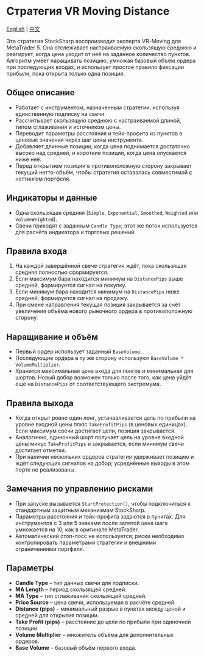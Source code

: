 # Стратегия VR Moving Distance
[English](README.md) | [中文](README_cn.md)

Эта стратегия StockSharp воспроизводит эксперта VR-Moving для MetaTrader 5. Она отслеживает настраиваемую скользящую среднюю и реагирует, когда цена уходит от неё на заданное количество пунктов. Алгоритм умеет наращивать позицию, умножая базовый объём ордера при последующих входах, и использует простое правило фиксации прибыли, пока открыта только одна позиция.

## Общее описание
- Работает с инструментом, назначенным стратегии, используя единственную подписку на свечи.
- Рассчитывает скользящую среднюю с настраиваемой длиной, типом сглаживания и источником цены.
- Переводит параметры расстояния и тейк-профита из пунктов в ценовые значения через шаг цены инструмента.
- Добавляет длинные позиции, когда цена поднимается достаточно высоко над средней, и короткие позиции, когда цена опускается ниже неё.
- Перед открытием позиции в противоположную сторону закрывает текущий нетто-объём, чтобы стратегия оставалась совместимой с неттингом портфеля.

## Индикаторы и данные
- Одна скользящая средняя (`Simple`, `Exponential`, `Smoothed`, `Weighted` или `VolumeWeighted`).
- Свечи приходят с заданным `Candle Type`; этот же поток используется для расчёта индикатора и торговых решений.

## Правила входа
1. На каждой завершённой свече стратегия ждёт, пока скользящая средняя полностью сформируется.
2. Если максимум бара находится минимум на `DistancePips` выше средней, формируется сигнал на покупку.
3. Если минимум бара находится минимум на `DistancePips` ниже средней, формируется сигнал на продажу.
4. При смене направления текущая позиция закрывается за счёт увеличения объёма нового рыночного ордера в противоположную сторону.

## Наращивание и объём
- Первый ордер использует заданный `BaseVolume`.
- Последующие ордера в ту же сторону используют `BaseVolume * VolumeMultiplier`.
- Хранится максимальная цена входа для лонгов и минимальная для шортов. Новый добор возможен только после того, как цена уйдёт ещё на `DistancePips` от соответствующего экстремума.

## Правила выхода
- Когда открыт ровно один лонг, устанавливается цель по прибыли на уровне входной цены плюс `TakeProfitPips` (в ценовых единицах). Если максимум свечи достигает цели, позиция закрывается.
- Аналогично, одиночный шорт получает цель на уровне входной цены минус `TakeProfitPips` и закрывается, если минимум свечи достигает отметки.
- При наличии нескольких ордеров стратегия удерживает позицию и ждёт следующих сигналов на добор; усреднённые выходы в этом порте не реализованы.

## Замечания по управлению рисками
- При запуске вызывается `StartProtection()`, чтобы подключиться к стандартным защитным механизмам StockSharp.
- Параметры расстояния и тейк-профита задаются в пунктах. Для инструментов с 3 или 5 знаками после запятой цена шага умножается на 10, как в оригинале MetaTrader.
- Автоматический стоп-лосс не используется; риски необходимо контролировать параметрами стратегии и внешними ограничениями портфеля.

## Параметры
- **Candle Type** – тип данных свечи для подписки.
- **MA Length** – период скользящей средней.
- **MA Type** – тип сглаживания скользящей средней.
- **Price Source** – цена свечи, используемая в расчёте средней.
- **Distance (pips)** – минимальный разрыв в пунктах между ценой и средней для открытия позиции.
- **Take Profit (pips)** – расстояние до цели по прибыли при одиночной позиции.
- **Volume Multiplier** – множитель объёма для дополнительных ордеров.
- **Base Volume** – базовый объём первого входа.
